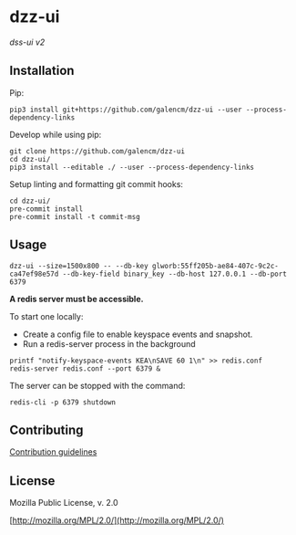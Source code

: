 # dzz-ui

_dss-ui v2_

## Installation

Pip:

```
pip3 install git+https://github.com/galencm/dzz-ui --user --process-dependency-links
```

Develop while using pip:

```
git clone https://github.com/galencm/dzz-ui
cd dzz-ui/
pip3 install --editable ./ --user --process-dependency-links
```

Setup linting and formatting git commit hooks:

```
cd dzz-ui/
pre-commit install
pre-commit install -t commit-msg
```

## Usage

```
dzz-ui --size=1500x800 -- --db-key glworb:55ff205b-ae84-407c-9c2c-ca47ef98e57d --db-key-field binary_key --db-host 127.0.0.1 --db-port 6379 
```

**A redis server must be accessible.** 

To start one locally:

* Create a config file to enable keyspace events and snapshot.
* Run a redis-server process in the background

```
printf "notify-keyspace-events KEA\nSAVE 60 1\n" >> redis.conf
redis-server redis.conf --port 6379 &
```

The server can be stopped with the command:
```
redis-cli -p 6379 shutdown
```

## Contributing

[Contribution guidelines](CONTRIBUTING.md)

## License
Mozilla Public License, v. 2.0

[http://mozilla.org/MPL/2.0/](http://mozilla.org/MPL/2.0/)

